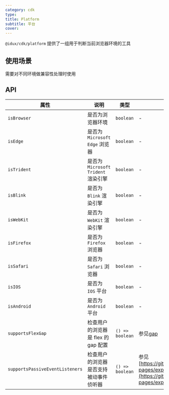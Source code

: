 ```yaml
---
category: cdk
type:
title: Platform
subtitle: 平台
cover:
---
```


`@idux/cdk/platform` 提供了一组用于判断当前浏览器环境的工具

## 使用场景

需要对不同环境做兼容性处理时使用

## API

| 属性 | 说明 | 类型 |  备注 |
| --- | --- | --- | --- |
| `isBrowser` | 是否为浏览器环境  | `boolean` | - |
| `isEdge` | 是否为 `Microsoft Edge` 浏览器  | `boolean` | - |
| `isTrident` | 是否为 `Microsoft Trident` 渲染引擎  | `boolean` | - |
| `isBlink` | 是否为 `Blink` 渲染引擎  | `boolean` | - |
| `isWebKit` | 是否为 `WebKit` 渲染引擎  | `boolean` | - |
| `isFirefox` | 是否为 `Firefox` 浏览器  | `boolean` | - |
| `isSafari` | 是否为 `Safari` 浏览器  | `boolean` | - |
| `isIOS` | 是否为 `IOS` 平台  | `boolean` | - |
| `isAndroid` | 是否为 `Android` 平台  | `boolean` | - |
| `supportsFlexGap` | 检查用户的浏览器是 flex 的 gap 配置  | `() => boolean` | 参见[gap](https://developer.mozilla.org/zh-CN/docs/Web/CSS/gap#%E6%B5%8F%E8%A7%88%E5%99%A8%E5%85%BC%E5%AE%B9%E6%80%A7) |
| `supportsPassiveEventListeners` | 检查用户的浏览器是否支持被动事件侦听器  | `() => boolean` | 参见 [https://github.com/WICG/EventListenerOptions/blob/gh-pages/explainer.md](https://github.com/WICG/EventListenerOptions/blob/gh-pages/explainer.md) |
